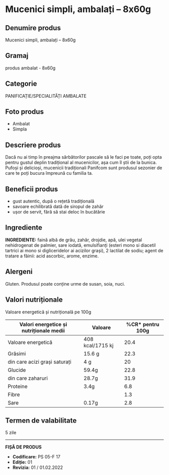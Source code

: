 # Mucenici simpli, ambalați – 8x60g

## Denumire produs
Mucenici simpli, ambalați – 8x60g

## Gramaj
produs ambalat - 8x60g

## Categorie
PANIFICAȚIE/SPECIALITĂȚI AMBALATE

## Foto produs
- Ambalat
- Simpla


## Descriere produs
Dacă nu ai timp în preajma sărbătorilor pascale să le faci pe toate, poți opta pentru gustul deplin tradițional al mucenicilor, așa cum îl știi de la bunica. Pufoși și delicioși, mucenicii tradiționali Panifcom sunt produsul sezonier de care te poți bucura împreună cu familia ta.

## Beneficii produs
- gust autentic, după o rețetă tradițională
- savoare echilibrată dată de siropul de zahăr
- ușor de servit, fără să stai deloc în bucătărie

## Ingrediente
**INGREDIENTE:** faină albă de grâu, zahăr, drojdie, apă, ulei vegetal nehidrogenat de palmier, sare iodată, emulsifianți (esteri mono si diacetil tartrici ai mono si digliceridelor ai acizilor grași), 2 lactilat de sodiu; agent de tratare a făinii: acid ascorbic, arome, enzime.

## Alergeni
Gluten. Produsul poate conține urme de susan, soia, nuci.


## Valori nutriționale
Valoare energetică și nutrițională pe 100g

| Valori energetice și nutriționale medii | Valoare | %CR* pentru 100g |
|-----------------------------------------|-------------------|------------------|
| Valoare energetică                      | 408 kcal/1715 kj | 20.4             |
| Grăsimi                                 | 15.6 g           | 22.3             |
| din care acizi grași saturați           | 4 g              | 20               |
| Glucide                                 | 59.4g           | 22.8             |
| din care zaharuri                       | 28.7g           | 31.9             |
| Proteine                                | 3.4g            | 6.8              |
| Fibre                                   |                 | 1.3              |
| Sare                                    | 0.17g           | 2.8              |

## Termen de valabilitate
5 zile

---
**FIȘĂ DE PRODUS**
- **Codificare:** PS 05-F 17
- **Ediție:** 01
- **Revizia:** 01 / 01.02.2022
